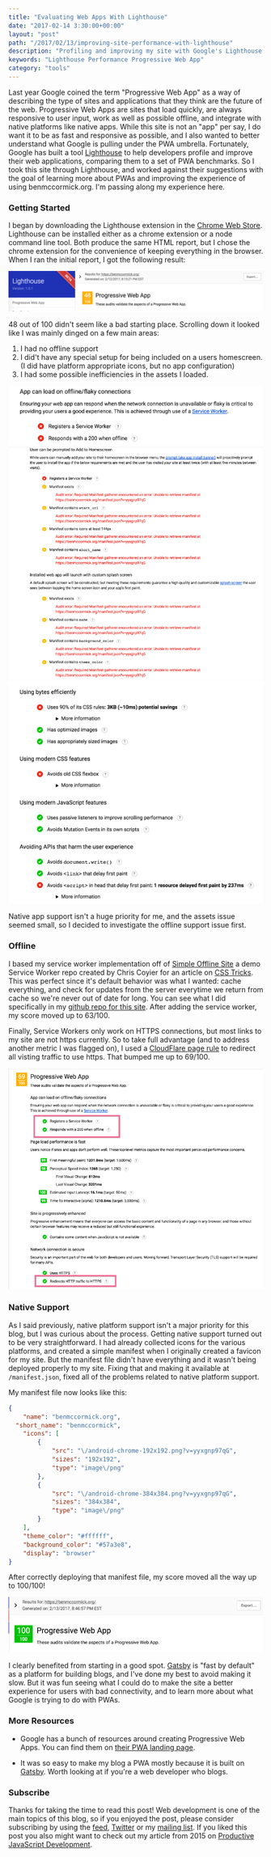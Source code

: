 ```yaml
---
title: "Evaluating Web Apps With Lighthouse"
date: "2017-02-14 3:30:00+00:00"
layout: "post"
path: "/2017/02/13/improving-site-performance-with-lighthouse"
description: "Profiling and improving my site with Google's Lighthouse tool"
keywords: "Lighthouse Performance Progressive Web App"
category: "tools"
---
```


Last year Google coined the term "Progressive Web App" as a way of describing the type of sites and applications that they think are the future of the web.  Progressive Web Apps are sites that load quickly, are always responsive to user input, work as well as possible offline, and integrate with native platforms like native apps.  While this site is not an "app" per say, I do want it to be as fast and responsive as possible, and I also wanted to better understand what Google is pulling under the PWA umbrella.  Fortunately, Google has built a tool [Lighthouse](https://developers.google.com/web/tools/lighthouse/) to help developers profile and improve their web applications, comparing them to a set of PWA benchmarks.  So I took this site through Lighthouse, and worked against their suggestions with the goal of learning more about PWAs and improving the experience of using benmccormick.org.  I'm passing along my experience here.


### Getting Started

I began by downloading the Lighthouse extension in the [Chrome Web Store](https://chrome.google.com/webstore/detail/lighthouse/blipmdconlkpinefehnmjammfjpmpbjk).  Lighthouse can be installed either as a chrome extension or a node command line tool.  Both produce the same HTML report, but I chose the chrome extension for the convenience of keeping everything in the browser.  When I ran the initial report, I got the following result:

<img alt="first score: 48/100" src="/posts/images/lighthouse/first_report_summary.png" class="full-width bordered-img">

48 out of 100 didn't seem like a bad starting place.  Scrolling down it looked like I was mainly dinged on a few main areas:

1. I had no offline support
2. I did't have any special setup for being included on a users homescreen. (I did have platform appropriate icons, but no app configuration)
3. I had some possible inefficiencies in the assets I loaded.

<img alt="offline issues" src="/posts/images/lighthouse/first_report_offline.png" class="full-width bordered-img">

<img alt="native issues" src="/posts/images/lighthouse/first_report_native.png" class="full-width bordered-img">

<img alt="asset issues" src="/posts/images/lighthouse/first_report_assets.png" class="full-width bordered-img">

Native app support isn't a huge priority for me, and the assets issue seemed small, so I decided to investigate the offline support issue first.

### Offline

I based my service worker implementation off of [Simple Offline Site](https://github.com/chriscoyier/Simple-Offline-Site) a demo Service Worker repo created by Chris Coyier for an article on [CSS Tricks](https://css-tricks.com/serviceworker-for-offline/).  This was perfect since it's default behavior was what I wanted: cache everything, and check for updates from the server everytime we return from cache so we're never out of date for long.  You can see what I did specifically in my [github repo for this site](https://github.com/benmccormick/benmccormickorg/blob/master/pages/sw.es6). After adding the service worker, my score moved up to 63/100.  

Finally, Service Workers only work on HTTPS connections, but most links to my site are not https currently. So to take full advantage (and to address another metric I was flagged on), I used a [CloudFlare page rule](https://support.cloudflare.com/hc/en-us/articles/200170536-How-do-I-redirect-all-visitors-to-HTTPS-SSL-) to redirect all visting traffic to use https.  That bumped me up to 69/100.


<img alt="asset issues" src="/posts/images/lighthouse/second_report_offline.png" class="full-width bordered-img">

### Native Support

As I said previously, native platform support isn't a major priority for this blog, but I was curious about the process.  Getting native support turned out to be very straightforward.  I had already collected icons for the various platforms, and created a simple manifest when I originally created a favicon for my site.  But the manifest file didn't have everything and it wasn't being deployed properly to my site.  Fixing that and making it available at `/manifest.json`, fixed all of the problems related to native platform support.

My manifest file now looks like this:

```json
{
	"name": "benmccormick.org",
  "short_name": "benmccormick",
	"icons": [
		{
			"src": "\/android-chrome-192x192.png?v=yyxgnp97qG",
			"sizes": "192x192",
			"type": "image\/png"
		},
		{
			"src": "\/android-chrome-384x384.png?v=yyxgnp97qG",
			"sizes": "384x384",
			"type": "image\/png"
		}
	],
	"theme_color": "#ffffff",
	"background_color": "#57a3e8",
	"display": "browser"
}
```

After correctly deploying that manifest file, my score moved all the way up to 100/100!

<img alt="asset issues" src="/posts/images/lighthouse/third_report_native.png" class="full-width bordered-img">

I clearly benefited from starting in a good spot.  [Gatsby](https://github.com/gatsbyjs/gatsby) is "fast by default" as a platform for building blogs, and I've done my best to avoid making it slow.  But it was fun seeing what I could do to make the site a better experience for users with bad connectivity, and to learn more about what Google is trying to do with PWAs.  


### More Resources

- Google has a bunch of resources around creating Progressive Web Apps.  You can find them on [their PWA landing page](https://developers.google.com/web/progressive-web-apps/).

- It was so easy to make my blog a PWA mostly because it is built on [Gatsby](https://github.com/gatsbyjs/gatsby). Worth looking at if you're a web developer who blogs.



### Subscribe

Thanks for taking the time to read this post!  Web development is one of the main topics of this blog, so if you enjoyed the post, please consider subscribing by using the [feed](http://feedpress.me/benmccormick), [Twitter](http://twitter.com/benmccormickorg) or my [mailing list](http://eepurl.com/WFYon). If you liked this post you also might want to check out my article from 2015 on [Productive JavaScript Development](https://benmccormick.org/2015/11/25/productive-javascript-development/).
